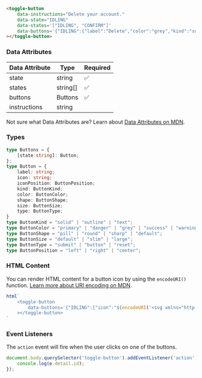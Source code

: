 ```html
<toggle-button
    data-instructions="Delete your account."
    data-state="IDLING"
    data-states='["IDLING", "CONFIRM"]'
    data-buttons='{"IDLING":{"label":"Delete","color":"grey","kind":"solid","id":"delete"},"CONFIRM":{"label":"Are you sure?","color":"danger","kind":"solid","id":"confirm"}}'
></toggle-button>
```

### Data Attributes

| Data Attribute | Type | Required |
| -------------- | ---- | -------- |
| state | string | ✅ |
| states | string[] | ✅ |
| buttons | Buttons | ✅ |
| instructions | string | |

Not sure what Data Attributes are? Learn about [Data Attributes on MDN](https://developer.mozilla.org/en-US/docs/Web/HTML/Global_attributes/data-*).

### Types

```typescript
type Buttons = {
    [state:string]: Button;
};
type Button = {
    label: string;
    icon: string;
    iconPosition: ButtonPosition;
    kind: ButtonKind;
    color: ButtonColor;
    shape: ButtonShape;
    size: ButtonSize;
    type: ButtonType;
}
type ButtonKind = "solid" | "outline" | "text";
type ButtonColor = "primary" | "danger" | "grey" | "success" | "warning" | "info" | "white";
type ButtonShape = "pill" | "round" | "sharp" | "default";
type ButtonSize = "default" | "slim" | "large";
type ButtonType = "submit" | "button" | "reset";
type ButtonPosition = "left" | "right" | "center";
```

### HTML Content

You can render HTML content for a button icon by using the `encodeURI()` function. [Learn more about URI encoding on MDN](https://developer.mozilla.org/en-US/docs/Web/JavaScript/Reference/Global_Objects/encodeURI).

```javascript
html`
    <toggle-button
        data-buttons='{"IDLING":{"icon":"${encodeURI('<svg xmlns="http://www.w3.org/2000/svg" class="icon icon-tabler icon-tabler-home-2" width="24" height="24" viewBox="0 0 24 24" stroke-width="2" stroke="currentColor" fill="none" stroke-linecap="round" stroke-linejoin="round"><path stroke="none" d="M0 0h24v24H0z" fill="none"></path><path d="M5 12l-2 0l9 -9l9 9l-2 0"></path><path d="M5 12v7a2 2 0 0 0 2 2h10a2 2 0 0 0 2 -2v-7"></path><path d="M10 12h4v4h-4z"></path></svg>')}","label":"Delete","color":"grey","kind":"solid","id":"delete"}}'
    ></toggle-button>
`
```

### Event Listeners

The `action` event will fire when the user clicks on one of the buttons.

```typescript
document.body.querySelector('toggle-button').addEventListener('action', (e) => {
    console.log(e.detail.id);
});
```
